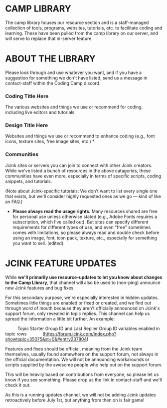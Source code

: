 # CAMP LIBRARY
The camp library houses our resource section and is a staff-managed collection of tools, programs, websites, tutorials, etc. to facilitate coding and learning. These have been pulled from the camp library on our server, and will serve to replace that in-server feature. 

# ABOUT THE LIBRARY

Please look through and use whatever you want, and if you have a suggestion for something we don't have listed, send us a message in contact-staff within the Coding Camp discord. 

### Coding Title Here 
The various websites and things we use or recommend for coding, including live editors and tutorials

### Design Title Here
Websites and things we use or recommend to enhance coding (e.g., font icons, texture sites, free image sites, etc.) * 

### Communities 
Jcink sites or servers you can join to connect with other Jcink creators. While we've listed a bunch of resources in the above catagories, these communities have even more, especially in terms of specific scripts, coding snippets, and tutorials. 

(Note about Jcink-specific tutorials: We don't want to list every single one that exists, but we'll consider highly requested ones as we go — kind of like an FAQ.) 

* **Please always read the usage rights.** Many resources shared are free for personal use unless otherwise stated (e.g., Adobe Fonts requires a subscription, which I've called out). But sites can specify different requirements for different types of use, and even "free" sometimes comes with limitations, so please always read and double check before using an image, font, icon pack, texture, etc., especially for something you want to sell. (edited)

# JCINK FEATURE UPDATES
While **we'll primarily use resource-updates to let you know about changes to the Camp Library**, that channel will also be used to (non-ping) announce new Jcink features and bug fixes. 

For this secondary purpose, we're especially interested in hidden updates. Sometimes little things are enabled or fixed or created, and we find out through word of mouth because they aren't officially announced on Jcink's support forum, only revealed in topic replies. This channel can help us spread the information a little bit further.  An example:

&nbsp; &nbsp; &nbsp; &nbsp; &nbsp; Topic Starter Group ID and Last Replier Group ID variables enabled in topic rows 
&nbsp; &nbsp; &nbsp; &nbsp; &nbsp; &nbsp; (https://forum.jcink.com/index.php?showtopic=35075&st=0&#entry237804)

Features and fixes should be official, meaning from the Jcink team themselves, usually found somewhere on the support forum, not always in the official documentation. We will not be announcing workarounds or scripts supplied by the awesome people who help out on the support forum.

This will be heavily based on contributions from everyone, so please let us know if you see something. Please drop us the link in contact-staff and we'll check it out. 

As this is a running updates channel, we will not be adding Jcink updates retroactively before July 1st, but anything from then on is fair game!
